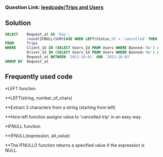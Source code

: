 ### Question Link: [leedcode/Trips and Users](https://leetcode.com/problems/trips-and-users/)

## Solution
```sql
SELECT    Request_at AS 'Day',
          round(IFNULL(SUM(CASE WHEN LEFT(Status,9) = 'cancelled' THEN 1 ELSE 0 END)/COUNT(*),0),2) AS 'Cancellation Rate'
FROM      Trips
WHERE     Client_Id IN (SELECT Users_Id FROM Users WHERE Banned='No') AND
          Driver_Id IN (SELECT Users_Id FROM Users WHERE Banned='No') AND
          Request_at BETWEEN '2013-10-01' AND '2013-10-03'
GROUP BY  Request_at
```

## Frequently used code


*LEFT function

**LEFT(string, number_of_chars) 

**Extract 3 characters from a string (starting from left)

**Here left function assigns value to 'cancelled trip' in an easy way.

*IFNULL function

**IFNULL(expression, alt_value)

**The IFNULL() function returns a specified value if the expression is NULL.
